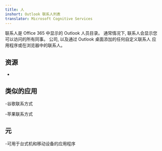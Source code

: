 ```yaml
---
title: 人
inshort: Outlook 联系人列表
translator: Microsoft Cognitive Services
---
```


联系人是 Office 365 中显示的 Outlook 人员目录。
通常情况下, 联系人会显示您可以访问的所有同事。
公司, 以及通过 Outlook 桌面添加的任何自定义联系人
应用程序或在浏览器中的联系人。

资源
---------

-

类似的应用
--------------------

-谷歌联系方式

-苹果联系方式

元
--------

-可用于台式机和移动设备的应用程序

